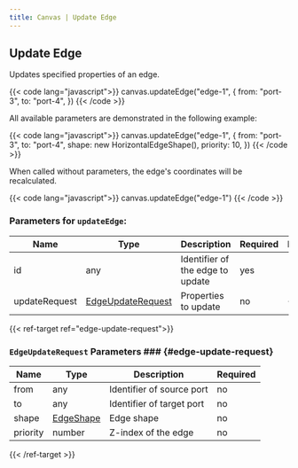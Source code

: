 ```yaml
---
title: Canvas | Update Edge
---
```


## Update Edge

Updates specified properties of an edge.

{{< code lang="javascript">}}
canvas.updateEdge("edge-1", {
  from: "port-3",
  to: "port-4",
})
{{< /code >}}

All available parameters are demonstrated in the following example:

{{< code lang="javascript">}}
canvas.updateEdge("edge-1", {
  from: "port-3",
  to: "port-4",
  shape: new HorizontalEdgeShape(),
  priority: 10,
})
{{< /code >}}

When called without parameters, the edge's coordinates will be recalculated.

{{< code lang="javascript">}}
canvas.updateEdge("edge-1")
{{< /code >}}

### Parameters for `updateEdge`:

| Name          | Type                                      | Description                      | Required | Default |
|---------------|-------------------------------------------|----------------------------------|----------|---------|
| id            | any                                       | Identifier of the edge to update | yes      |         |
| updateRequest | [EdgeUpdateRequest](#edge-update-request) | Properties to update             | no       | `{}`    |

{{< ref-target ref="edge-update-request">}}
### `EdgeUpdateRequest` Parameters ### {#edge-update-request}

| Name     | Type                     | Description               | Required |
|----------|--------------------------|---------------------------|----------|
| from     | any                      | Identifier of source port | no       |
| to       | any                      | Identifier of target port | no       |
| shape    | [EdgeShape](/edge-shape) | Edge shape                | no       |
| priority | number                   | Z-index of the edge       | no       |
{{< /ref-target >}}
